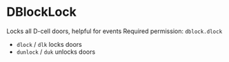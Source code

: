 # DBlockLock
Locks all D-cell doors, helpful for events
Required permission: `dblock.dlock`
- `dlock` / `dlk` locks doors
- `dunlock` / `duk` unlocks doors
